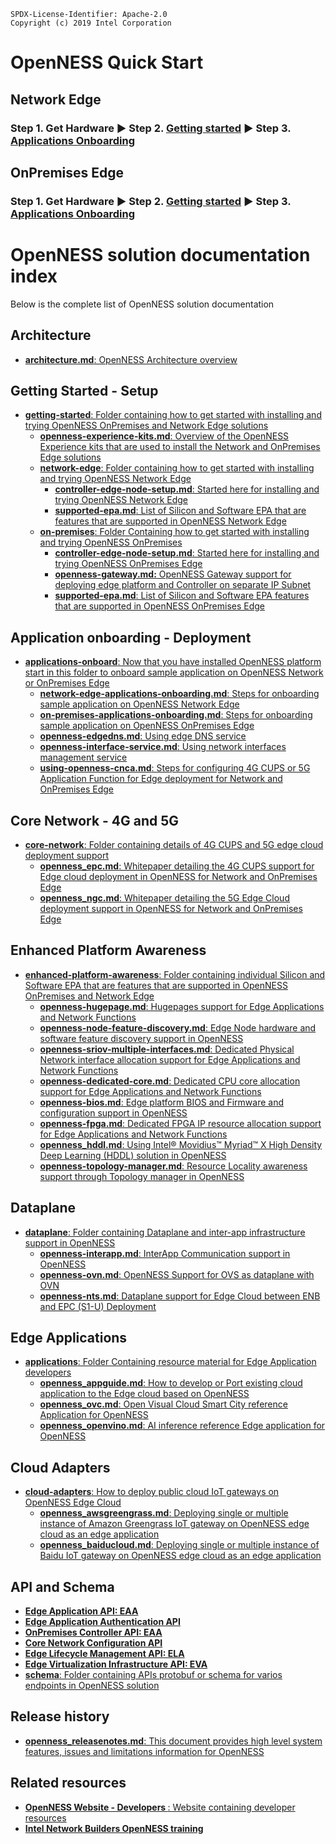 ```text
SPDX-License-Identifier: Apache-2.0
Copyright (c) 2019 Intel Corporation
```

# OpenNESS Quick Start

   ## <b>Network Edge</b> 
   ### <b>Step 1.</b> Get Hardware &#9658; <b>Step 2.</b> [Getting started](https://github.com/open-ness/specs/blob/master/doc/getting-started/network-edge/controller-edge-node-setup.md) &#9658; <b>Step 3.</b> [Applications Onboarding](https://github.com/open-ness/specs/blob/master/doc/applications-onboard/network-edge-applications-onboarding.md)  

   ## <b>OnPremises Edge</b> 
   ### <b>Step 1.</b> Get Hardware &#9658; <b>Step 2.</b> [Getting started](https://github.com/open-ness/specs/blob/master/doc/getting-started/on-premises/controller-edge-node-setup.md) &#9658; <b>Step 3.</b> [Applications Onboarding](https://github.com/open-ness/specs/blob/master/doc/applications-onboard/on-premises-applications-onboarding.md) 

# OpenNESS solution documentation index

Below is the complete list of OpenNESS solution documentation 

## Architecture 

* [<b>architecture.md</b>: OpenNESS Architecture overview](https://github.com/open-ness/specs/blob/master/doc/architecture.md)

## Getting Started - Setup 

* [<b>getting-started</b>: Folder containing how to get started with installing and trying OpenNESS OnPremises and Network Edge solutions](https://github.com/open-ness/specs/blob/master/doc/getting-started)
   * [<b>openness-experience-kits.md</b>: Overview of the OpenNESS Experience kits that are used to install the Network and OnPremises Edge solutions](https://github.com/open-ness/specs/blob/master/doc/getting-started/openness-experience-kits.md)
   * [<b>network-edge</b>: Folder containing how to get started with installing and trying OpenNESS Network Edge](https://github.com/open-ness/specs/blob/master/doc/getting-started/network-edge)
     * [<b>controller-edge-node-setup.md</b>: Started here for installing and trying OpenNESS Network Edge](https://github.com/open-ness/specs/blob/master/doc/getting-started/network-edge/controller-edge-node-setup.md)
     * [<b>supported-epa.md</b>: List of Silicon and Software EPA that are features that are supported in OpenNESS Network Edge](https://github.com/open-ness/specs/blob/master/doc/getting-started/network-edge/supported-epa.md)
   * [<b>on-premises</b>: Folder Containing how to get started with installing and trying OpenNESS OnPremises](https://github.com/open-ness/specs/blob/master/doc/getting-started/on-premises)
     * [<b>controller-edge-node-setup.md</b>: Started here for installing and trying OpenNESS OnPremises Edge](https://github.com/open-ness/specs/blob/master/doc/getting-started/on-premises/controller-edge-node-setup.md)
     * [<b>openness-gateway.md:</b> OpenNESS Gateway support for deploying edge platform and Controller on separate IP Subnet](https://github.com/open-ness/specs/blob/master/doc/getting-started/on-premises/openness-gateway.md)
     * [<b>supported-epa.md</b>: List of Silicon and Software EPA features that are supported in OpenNESS OnPremises Edge](https://github.com/open-ness/specs/blob/master/doc/getting-started/on-premises/supported-epa.md)

## Application onboarding - Deployment 

* [<b>applications-onboard</b>: Now that you have installed OpenNESS platform start in this folder to onboard sample application on OpenNESS Network or OnPremises Edge](https://github.com/open-ness/specs/blob/master/doc/applications-onboard)
   * [<b>network-edge-applications-onboarding.md</b>: Steps for onboarding sample application on OpenNESS Network Edge](https://github.com/open-ness/specs/blob/master/doc/applications-onboard/network-edge-applications-onboarding.md)
   * [<b>on-premises-applications-onboarding.md</b>: Steps for onboarding sample application on OpenNESS OnPremises Edge](https://github.com/open-ness/specs/blob/master/doc/applications-onboard/on-premises-applications-onboarding.md)
   * [<b>openness-edgedns.md</b>: Using edge DNS service](https://github.com/open-ness/specs/blob/master/doc/applications-onboard/openness-edgedns.md)
   * [<b>openness-interface-service.md</b>: Using network interfaces management service](https://github.com/open-ness/specs/blob/master/doc/applications-onboard/openness-interface-service.md)
   * [<b>using-openness-cnca.md</b>: Steps for configuring 4G CUPS or 5G Application Function for Edge deployment for Network and OnPremises Edge](https://github.com/open-ness/specs/blob/master/doc/applications-onboard/using-openness-cnca.md)

## Core Network - 4G and 5G  

* [<b>core-network</b>: Folder containing details of 4G CUPS and 5G edge cloud deployment support](https://github.com/open-ness/specs/tree/master/doc/core-network)
   * [<b>openness_epc.md</b>: Whitepaper detailing the 4G CUPS support for Edge cloud deployment in OpenNESS for Network and OnPremises Edge](https://github.com/open-ness/specs/blob/master/doc/core-network/openness_epc.md)
   * [<b>openness_ngc.md</b>: Whitepaper detailing the 5G Edge Cloud deployment support in OpenNESS for Network and OnPremises Edge](https://github.com/open-ness/specs/blob/master/doc/core-network/openness_ngc.md)

## Enhanced Platform Awareness 

* [<b>enhanced-platform-awareness</b>: Folder containing individual Silicon and Software EPA that are features that are supported in OpenNESS OnPremises and Network Edge](https://github.com/open-ness/specs/blob/master/doc/enhanced-platform-awareness)
   * [<b>openness-hugepage.md</b>: Hugepages support for Edge Applications and Network Functions](https://github.com/open-ness/specs/blob/master/doc/enhanced-platform-awareness/openness-hugepage.md)
   * [<b>openness-node-feature-discovery.md</b>: Edge Node hardware and software feature discovery support in OpenNESS](https://github.com/open-ness/specs/blob/master/doc/enhanced-platform-awareness/openness-node-feature-discovery.md)
   * [<b>openness-sriov-multiple-interfaces.md</b>: Dedicated Physical Network interface allocation support for Edge Applications and Network Functions](https://github.com/open-ness/specs/blob/master/doc/enhanced-platform-awareness/openness-sriov-multiple-interfaces.md)
   * [<b>openness-dedicated-core.md</b>: Dedicated CPU core allocation support for Edge Applications and Network Functions](https://github.com/open-ness/specs/blob/master/doc/enhanced-platform-awareness/openness-dedicated-core.md)
   * [<b>openness-bios.md</b>: Edge platform BIOS and Firmware and configuration support in OpenNESS](https://github.com/open-ness/specs/blob/master/doc/enhanced-platform-awareness/openness-bios.md)
   * [<b>openness-fpga.md</b>: Dedicated FPGA IP resource allocation support for Edge Applications and Network Functions](https://github.com/open-ness/specs/blob/master/doc/enhanced-platform-awareness/openness-fpga.md)
   * [<b>openness_hddl.md</b>: Using Intel® Movidius™ Myriad™ X High Density Deep Learning (HDDL) solution in OpenNESS](https://github.com/open-ness/specs/blob/master/doc/enhanced-platform-awareness/openness_hddl.md)
   * [<b>openness-topology-manager.md</b>: Resource Locality awareness support through Topology manager in OpenNESS](https://github.com/open-ness/specs/blob/master/doc/enhanced-platform-awareness/openness-topology-manager.md)

## Dataplane

* [<b>dataplane</b>: Folder containing Dataplane and inter-app infrastructure support in OpenNESS](https://github.com/open-ness/specs/blob/master/doc/dataplane)
   * [<b>openness-interapp.md</b>: InterApp Communication support in OpenNESS](https://github.com/open-ness/specs/blob/master/doc/dataplane/openness-interapp.md)
   * [<b>openness-ovn.md</b>: OpenNESS Support for OVS as dataplane with OVN](https://github.com/open-ness/specs/blob/master/doc/dataplane/openness-ovn.md)
   * [<b>openness-nts.md</b>: Dataplane support for Edge Cloud between ENB and EPC (S1-U) Deployment](https://github.com/open-ness/specs/blob/master/doc/dataplane/openness-nts.md)

## Edge Applications 

* [<b>applications</b>: Folder Containing resource material for Edge Application developers](https://github.com/open-ness/specs/blob/master/doc/applications)
   * [<b>openness_appguide.md</b>: How to develop or Port existing cloud application to the Edge cloud based on OpenNESS](https://github.com/open-ness/specs/blob/master/doc/applications/openness_appguide.md)
   * [<b>openness_ovc.md</b>: Open Visual Cloud Smart City reference Application for OpenNESS](https://github.com/open-ness/specs/blob/master/doc/applications/openness_ovc.md)
   * [<b>openness_openvino.md</b>: AI inference reference Edge application for OpenNESS](https://github.com/open-ness/specs/blob/master/doc/applications/openness_openvino.md)

## Cloud Adapters 

* [<b>cloud-adapters</b>: How to deploy public cloud IoT gateways on OpenNESS Edge Cloud](https://github.com/open-ness/specs/blob/master/doc/cloud-adapters)
     * [<b>openness_awsgreengrass.md</b>: Deploying single or multiple instance of Amazon Greengrass IoT gateway on OpenNESS edge cloud as an edge application](https://github.com/open-ness/specs/blob/master/doc/cloud-adapters/openness_awsgreengrass.md)
     * [<b>openness_baiducloud.md</b>: Deploying single or multiple instance of Baidu IoT gateway on OpenNESS edge cloud as an edge application](https://github.com/open-ness/specs/blob/master/doc/cloud-adapters/openness_baiducloud.md)

## API and Schema 

* [<b>Edge Application API: EAA</b>](https://www.openness.org/api-documentation/?api=eaa)
* [<b>Edge Application Authentication API</b>](https://www.openness.org/api-documentation/?api=auth)
* [<b>OnPremises Controller API: EAA</b>](https://www.openness.org/api-documentation/?api=controller)
* [<b>Core Network Configuration API</b>](https://www.openness.org/api-documentation/?api=cups)
* [<b>Edge Lifecycle Management API: ELA</b>](https://github.com/open-ness/specs/blob/master/schema/pb/ela.proto)
* [<b>Edge Virtualization Infrastructure API: EVA</b>](https://github.com/open-ness/specs/blob/master/schema/pb/eva.proto)
* [<b>schema</b>: Folder containing APIs protobuf or schema for varios endpoints in OpenNESS solution](https://github.com/open-ness/specs/tree/master/schema)

## Release history 

* [<b>openness_releasenotes.md</b>: This document provides high level system features, issues and limitations information for OpenNESS](https://github.com/open-ness/specs/blob/master/openness_releasenotes.md)

## Related resources 

* [<b>OpenNESS Website - Developers </b>: Website containing developer resources](https://www.openness.org/developers) 
* [<b>Intel Network Builders OpenNESS training </b>](https://builders.intel.com/university/networkbuilders/coursescategory/open-network-edge-services-software-openness)
 
